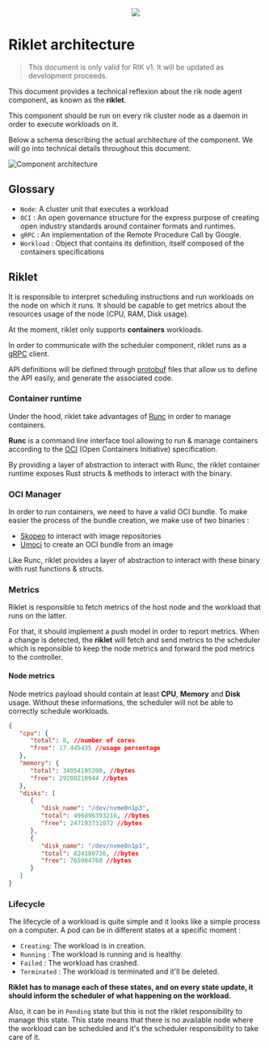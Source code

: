 <center>
<img src="https://i.imgur.com/wSdoLvt.png"/>
</center>

# Riklet architecture

> This document is only valid for RIK v1. It will be updated as development proceeds.

This document provides a technical reflexion about the rik node agent component, as known as the **riklet**.

This component should be run on every rik cluster node as a daemon in order to execute workloads on it.

Below a schema describing the actual architecture of the component. We will go into technical details throughout this document.

![Component architecture](https://i.imgur.com/RrJkfxe.png)

## Glossary

- `Node`: A cluster unit that executes a workload
- `OCI` : An open governance structure for the express purpose of creating open industry standards around container formats and runtimes.
- `gRPC` : An implementation of the Remote Procedure Call by Google.
- `Workload` : Object that contains its definition, itself composed of the containers specifications

## Riklet

It is responsible to interpret scheduling instructions and run workloads on the node on which it runs. It should be capable to get metrics about the resources usage of the node (CPU, RAM, Disk usage). 

At the moment, riklet only supports **containers** workloads.

In order to communicate with the scheduler component, riklet runs as a [gRPC](https://grpc.io) client.

API definitions will be defined through [protobuf](https://developers.google.com/protocol-buffers) files that allow us to define the API easily, and generate the associated code.


### Container runtime

Under the hood, riklet take advantages of [Runc](https://github.com/opencontainers/runc) in order to manage containers.

**Runc** is a command line interface tool allowing to run & manage containers according to the [OCI](https://opencontainers.org/) (Open Containers Initiative) specification.

By providing a layer of abstraction to interact with Runc, the riklet container runtime exposes Rust structs & methods to interact with the binary.


### OCI Manager

In order to run containers, we need to have a valid OCI bundle. To make easier the process of the bundle creation, we make use of two binaries : 

- [Skopeo](https://github.com/containers/skopeo) to interact with image repositories
- [Umoci](https://github.com/opencontainers/umoci) to create an OCI bundle from an image

Like Runc, riklet provides a layer of abstraction to interact with these binary with rust functions & structs.


### Metrics

Riklet is responsible to fetch metrics of the host node and the workload that runs on the latter.

For that, it should implement a push model in order to report metrics. When a change is detected, the **riklet** will fetch and send metrics to the scheduler which is reponsible to keep the node metrics and forward the pod metrics to the controller.

#### Node metrics

Node metrics payload should contain at least **CPU**, **Memory** and **Disk** usage. Without these informations, the scheduler will not be able to correctly schedule workloads.

```json
{
   "cpu": {
      "total": 8, //number of cores
      "free": 17.445435 //usage percentage
   },
   "memory": {
      "total": 34054195200, //bytes
      "free": 29200210944 //bytes
   },
   "disks": [
      {
         "disk_name": "/dev/nvme0n1p3",
         "total": 496896393216, //bytes
         "free": 247193731072 //bytes
      },
      {
         "disk_name": "/dev/nvme0n1p1",
         "total": 824180736, //bytes
         "free": 765984768 //bytes
      }
   ]
}
```

### Lifecycle

The lifecycle of a workload is quite simple and it looks like a simple process on a computer. A pod can be in different states at a specific moment : 

- `Creating`: The workload is in creation. 
- `Running` : The workload is running and is healthy.
- `Failed` : The workload has crashed.
- `Terminated` : The workload is terminated and it'll be deleted.

**Riklet has to manage each of these states, and on every state update, it should inform the scheduler of what happening on the workload.**

Also, it can be in `Pending` state but this is not the riklet responsibility to manage this state. This state means that there is no available node where the workload can be scheduled and it's the scheduler responsibility to take care of it.
